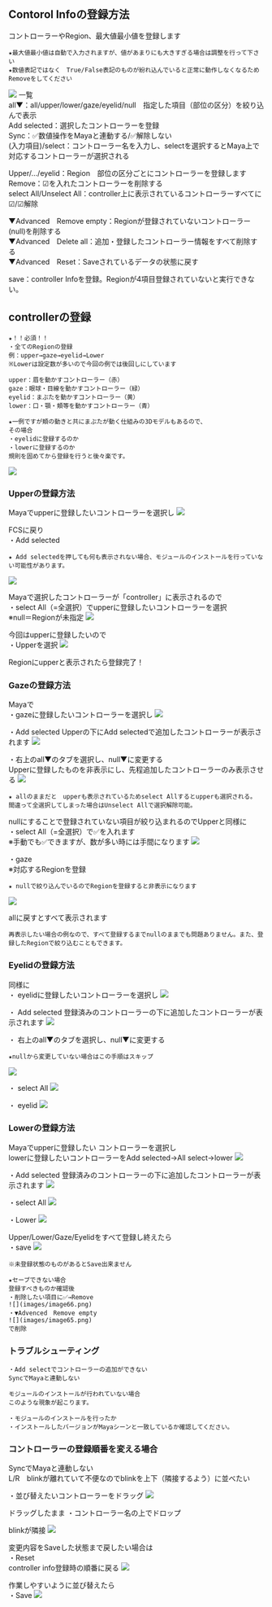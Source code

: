 ## Contorol Infoの登録方法

コントローラーやRegion、最大値最小値を登録します

```{note}
★最大値最小値は自動で入力されますが、値があまりにも大きすぎる場合は調整を行って下さい
★数値表記ではなく　True/False表記のものが紛れ込んでいると正常に動作しなくなるためRemoveをしてください
```

![](images/image37.png)
一覧  
all▼：all/upper/lower/gaze/eyelid/null　指定した項目（部位の区分）を絞り込んで表示  
Add selected：選択したコントローラーを登録  
Sync：✅数値操作をMayaと連動する/✅解除しない  
(入力項目)/select：コントローラー名を入力し、selectを選択するとMaya上で対応するコントローラーが選択される  

Upper/…/eyelid：Region　部位の区分ごとにコントローラーを登録します  
Remove：☑を入れたコントローラーを削除する  
select All/Unselect All：controller上に表示されているコントローラーすべてに☑/☑解除 

▼Advanced　Remove empty：Regionが登録されていないコントローラー(null)を削除する  
▼Advanced　Delete all：追加・登録したコントローラー情報をすべて削除する  
▼Advanced　Reset：Saveされているデータの状態に戻す
  
  save：controller Infoを登録。Regionが4項目登録されていないと実行できない。

## controllerの登録

```{warning}
★！！必須！！ 
・全てのRegionの登録
例：upper→gaze→eyelid→Lower 
※Lowerは設定数が多いので今回の例では後回しにしています

upper：眉を動かすコントローラー（赤）
gaze：眼球・目線を動かすコントローラー（緑）
eyelid：まぶたを動かすコントローラー（黄）
lower：口・顎・頬等を動かすコントローラー（青）

★一例ですが頬の動きと共にまぶたが動く仕組みの3Dモデルもあるので、
その場合
・eyelidに登録するのか 
・lowerに登録するのか 
規則を固めてから登録を行うと後々楽です。  
```
![](images/image64.jpg)


### Upperの登録方法 

Mayaでupperに登録したいコントローラーを選択し
![](images/image36.png)

FCSに戻り  
・Add selected

```{warning}
★ Add selectedを押しても何も表示されない場合、モジュールのインストールを行っていない可能性があります。
```

![](images/image38.png)


Mayaで選択したコントローラーが「controller」に表示されるので  
・select All（=全選択）でupperに登録したいコントローラーを選択  
※null＝Regionが未指定
![](images/image46.png)

今回はupperに登録したいので  
・Upperを選択
![](images/image44.png)

Regionにupperと表示されたら登録完了！


### Gazeの登録方法

Mayaで  
・gazeに登録したいコントローラーを選択し
![](images/image47.png)

・Add selected
Upperの下にAdd selectedで追加したコントローラーが表示されます
![](images/image42.png)

・右上のall▼のタブを選択し、null▼に変更する  
Upperに登録したものを非表示にし、先程追加したコントローラーのみ表示させる
![](images/image43.png)

```{note}
★ allのままだと　upperも表示されているためselect Allするとupperも選択される。
間違って全選択してしまった場合はUnselect Allで選択解除可能。
```

nullにすることで登録されていない項目が絞り込まれるのでUpperと同様に  
・select All（=全選択）で✅を入れます  
※手動でも✅できますが、数が多い時には手間になります
![](images/image51.png)

・gaze  
※対応するRegionを登録
```{note}
★ nullで絞り込んでいるのでRegionを登録すると非表示になります
```
![](images/image48.png)


allに戻すとすべて表示されます

```{note}
再表示したい場合の例なので、すべて登録するまでnullのままでも問題ありません。また、登録したRegionで絞り込むこともできます。
```

### Eyelidの登録方法

同様に  
・ eyelidに登録したいコントローラーを選択し
![](images/image49.png)

・ Add selected
登録済みのコントローラーの下に追加したコントローラーが表示されます
![](images/image69.png)

・ 右上のall▼のタブを選択し、null▼に変更する
```{note}
★nullから変更していない場合はこの手順はスキップ
```
![](images/image53.png)

・ select All
![](images/image51.png)

・ eyelid
![](images/image52.png)

### Lowerの登録方法

Mayaでupperに登録したい コントローラーを選択し  
lowerに登録したいコントローラーをAdd selected→All select→lower
![](images/image60.png)

・Add selected
登録済みのコントローラーの下に追加したコントローラーが表示されます
![](images/image61.png)

・select All
![](images/image58.png)

・Lower
![](images/image54.png)

Upper/Lower/Gaze/Eyelidをすべて登録し終えたら  
・save
![](images/image63.png)

```{warning}
※未登録状態のものがあるとSave出来ません
```

```{note}
★セーブできない場合
登録すべきものか確認後
・削除したい項目に✅→Remove
![](images/image66.png)
・▼Advenced　Remove empty
![](images/image65.png)
で削除
```

### トラブルシューティング

```{warning}
・Add selectでコントローラーの追加ができない　
SyncでMayaと連動しない

モジュールのインストールが行われていない場合
このような現象が起こります。

・モジュールのインストールを行ったか
・インストールしたバージョンがMayaシーンと一致しているか確認してください。
```

### コントローラーの登録順番を変える場合
SyncでMayaと連動しない  
L/R　blinkが離れていて不便なのでblinkを上下（隣接するよう）に並べたい

・並び替えたいコントローラーをドラッグ
![](images/image55.png)

ドラッグしたまま
・コントローラー名の上でドロップ

blinkが隣接
![](images/image59.png)

変更内容をSaveした状態まで戻したい場合は  
・Reset  
controller info登録時の順番に戻る
![](images/image76.png)

作業しやすいように並び替えたら  
・Save
![](images/image68.png)

